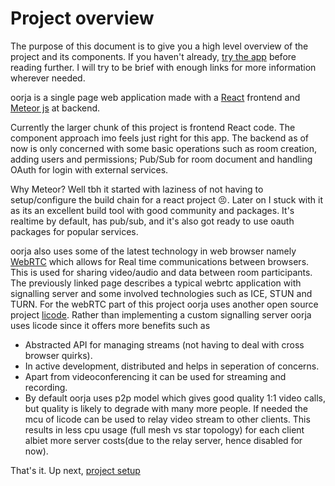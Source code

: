 # Project overview

The purpose of this document is to give you a high level overview of the project and its components. If you haven't already, [try the app](https://oorja.io) before reading further. I will try to be brief with enough links for more information wherever needed.

oorja is a single page web application made with a [React](https://facebook.github.io/react/) frontend and [Meteor js](https://www.meteor.com/) at backend.

Currently the larger chunk of this project is frontend React code. The component approach imo feels just right for this app.
The backend as of now is only concerned with some basic operations such as room creation, adding users and permissions; Pub/Sub for room document and handling OAuth for login with external services.

Why Meteor? Well tbh it started with laziness of not having to setup/configure the build chain for a react project 😣. Later on I stuck with it as its an excellent build tool with good community and packages. It's realtime by default, has pub/sub, and it's also got ready to use oauth packages for popular services.


oorja also uses some of the latest technology in web browser namely 
[WebRTC](http://webrtc-security.github.io/) which allows for Real time communications between browsers. This is used for sharing video/audio and data between room participants. The previously linked page describes a typical webrtc application with signalling server and some involved technologies such as ICE, STUN and TURN. For the webRTC part of this project oorja uses another open source project [licode](http://lynckia.com/licode/index.html). Rather than implementing a custom signalling server oorja uses licode since it offers more benefits such as 
 - Abstracted API for managing streams (not having to deal with cross browser quirks).
 - In active development, distributed and helps in seperation of concerns.
 - Apart from videoconferencing it can be used for streaming and recording.
 - By default oorja uses p2p model which gives good quality 1:1 video calls, but quality is likely to degrade with many more people. If needed the mcu of licode can be used to relay video stream to other clients. This results in less cpu usage (full mesh vs star topology) for each client albiet more server costs(due to the relay server, hence disabled for now).

That's it. Up next, [project setup](./project-setup.md)